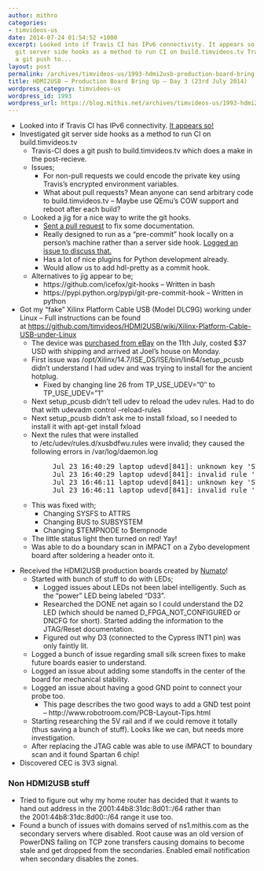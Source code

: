 ```yaml
---
author: mithro
categories:
- timvideos-us
date: 2014-07-24 01:54:52 +1000
excerpt: Looked into if Travis CI has IPv6 connectivity. It appears so! Investigated
  git server side hooks as a method to run CI on build.timvideos.tv Travis-CI does
  a git push to...
layout: post
permalink: /archives/timvideos-us/1993-hdmi2usb-production-board-bring-up-day-3-23rd-july-2014
title: HDMI2USB – Production Board Bring Up – Day 3 (23rd July 2014)
wordpress_category: timvideos-us
wordpress_id: 1993
wordpress_url: https://blog.mithis.net/archives/timvideos-us/1993-hdmi2usb-production-board-bring-up-day-3-23rd-july-2014
---
```


<div class="entry-content">
<ul>
<li>Looked into if Travis CI has IPv6 connectivity. <a href="https://travis-ci.org/mithro/temp/builds/30607921">It appears so!</a></li>
<li>Investigated git server side hooks as a method to run CI on build.timvideos.tv
<ul>
<li>Travis-CI does a git push to build.timvideos.tv which does a make in the post-recieve.</li>
<li>Issues;
<ul>
<li>For non-pull requests we could encode the private key using Travis’s encrypted environment variables.</li>
<li>What about pull requests? Mean anyone can send arbitrary code to build.timvideos.tv – Maybe use QEmu’s COW support and reboot after each build?</li>
</ul>
</li>
<li>Looked a jig for a nice way to write the git hooks.
<ul>
<li><a href="https://github.com/robmadole/jig/pull/8">Sent a pull request</a> to fix some documentation.</li>
<li>Really designed to run as a “pre-commit” hook locally on a person’s machine rather than a server side hook. <a href="https://github.com/robmadole/jig/issues/9">Logged an issue to discuss that.</a></li>
<li>Has a lot of nice plugins for Python development already.</li>
<li>Would allow us to add hdl-pretty as a commit hook.</li>
</ul>
</li>
<li>Alternatives to jig appear to be;
<ul>
<li>https://github.com/icefox/git-hooks – Written in bash</li>
<li>https://pypi.python.org/pypi/git-pre-commit-hook – Written in python</li>
</ul>
</li>
</ul>
</li>
<li>Got my “fake” Xilinx Platform Cable USB (Model DLC9G) working under Linux – Full instructions can be found at <a href="https://github.com/timvideos/HDMI2USB/wiki/Xilinx-Platform-Cable-USB-under-Linux">https://github.com/timvideos/HDMI2USB/wiki/Xilinx-Platform-Cable-USB-under-Linux</a>
<ul>
<li>The device was <a href="http://www.ebay.com.au/itm/Xilinx-Platform-USB-Download-Cable-Jtag-Programmer-for-FPGA-CPLD-C-Mod-XC2C64A/390809652326">purchased from eBay</a> on the 11th July, costed $37 USD with shipping and arrived at Joel’s house on Monday.</li>
<li>First issue was /opt/Xilinx/14.7/ISE_DS/ISE/bin/lin64/setup_pcusb didn’t understand I had udev and was trying to install for the ancient hotplug.
<ul>
<li>Fixed by changing line 26 from TP_USE_UDEV=”0″ to TP_USE_UDEV=”1″</li>
</ul>
</li>
<li>Next setup_pcusb didn’t tell udev to reload the udev rules. Had to do that with udevadm control –reload-rules</li>
<li>Next setup_pcusb didn’t ask me to install fxload, so I needed to install it with apt-get install fxload</li>
<li>Next the rules that were installed to /etc/udev/rules.d/xusbdfwu.rules were invalid; they caused the following errors in /var/log/daemon.log</li>
</ul>
</li>
</ul>
<pre style="padding-left: 90px;">Jul 23 16:40:29 laptop udevd[841]: unknown key 'SYSFS{idVendor}' in /etc/udev/rules.d/xusbdfwu.rules:2
Jul 23 16:40:29 laptop udevd[841]: invalid rule '/etc/udev/rules.d/xusbdfwu.rules:2'
Jul 23 16:46:11 laptop udevd[841]: unknown key 'SYSFS{idVendor}' in /etc/udev/rules.d/xusbdfwu.rules:3
Jul 23 16:46:11 laptop udevd[841]: invalid rule '/etc/udev/rules.d/xusbdfwu.rules:3'</pre>
<ul>
<ul>
<li>This was fixed with;
<ul>
<li>Changing SYSFS to ATTRS</li>
<li>Changing BUS to SUBSYSTEM</li>
<li>Changing $TEMPNODE to $tempnode</li>
</ul>
</li>
<li>The little status light then turned on red! Yay!</li>
<li>Was able to do a boundary scan in iMPACT on a Zybo development board after soldering a header onto it.</li>
</ul>
</ul>
<ul>
<li>Received the HDMI2USB production boards created by <a href="http://numato.com/">Numato</a>!
<ul>
<li>Started with bunch of stuff to do with LEDs;
<ul>
<li>Logged issues about LEDs not been label intelligently. Such as the “power” LED being labeled “D33”.</li>
<li>Researched the DONE net again so I could understand the D2 LED (which should be named D_FPGA_NOT_CONFIGURED or DNCFG for short). Started adding the information to the JTAG/Reset documentation.</li>
<li>Figured out why D3 (connected to the Cypress INT1 pin) was only faintly lit.</li>
</ul>
</li>
<li>Logged a bunch of issue regarding small silk screen fixes to make future boards easier to understand.</li>
<li>Logged an issue about adding some standoffs in the center of the board for mechanical stability.</li>
<li>Logged an issue about having a good GND point to connect your probe too.
<ul>
<li>This page describes the two good ways to add a GND test point – http://www.robotroom.com/PCB-Layout-Tips.html</li>
</ul>
</li>
<li>Starting researching the 5V rail and if we could remove it totally (thus saving a bunch of stuff). Looks like we can, but needs more investigation.</li>
<li>After replacing the JTAG cable was able to use iMPACT to boundary scan and it found Spartan 6 chip!</li>
</ul>
</li>
<li>Discovered CEC is 3V3 signal.</li>
</ul>
<h3>Non HDMI2USB stuff</h3>
<ul>
<li>Tried to figure out why my home router has decided that it wants to hand out address in the 2001:44b8:31dc:8d01::/64 rather than the 2001:44b8:31dc:8d00::/64 range it use too.</li>
<li>Found a bunch of issues with domains served of ns1.mithis.com as the secondary servers where disabled. Root cause was an old version of PowerDNS failing on TCP zone transfers causing domains to become stale and get dropped from the secondaries. Enabled email notification when secondary disables the zones.</li>
</ul>
<p> </p>
</div>